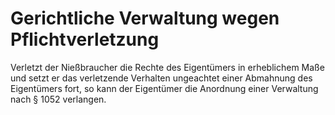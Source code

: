 # Gerichtliche Verwaltung wegen Pflichtverletzung

Verletzt der Nießbraucher die Rechte des Eigentümers in erheblichem Maße und setzt er das verletzende Verhalten ungeachtet einer Abmahnung des Eigentümers fort, so kann der Eigentümer die Anordnung einer Verwaltung nach § 1052 verlangen. 

